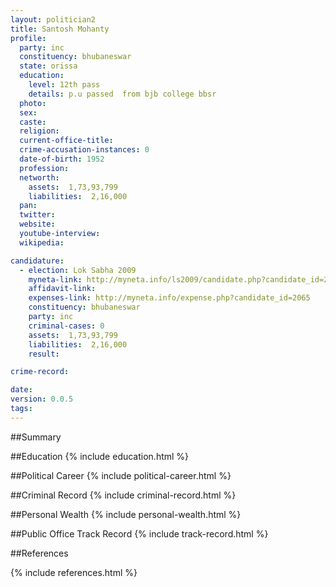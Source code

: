 ```yaml
---
layout: politician2
title: Santosh Mohanty
profile: 
  party: inc
  constituency: bhubaneswar
  state: orissa
  education: 
    level: 12th pass
    details: p.u passed  from bjb college bbsr
  photo: 
  sex: 
  caste: 
  religion: 
  current-office-title: 
  crime-accusation-instances: 0
  date-of-birth: 1952
  profession: 
  networth: 
    assets:  1,73,93,799
    liabilities:  2,16,000
  pan: 
  twitter: 
  website: 
  youtube-interview: 
  wikipedia: 

candidature: 
  - election: Lok Sabha 2009
    myneta-link: http://myneta.info/ls2009/candidate.php?candidate_id=2065
    affidavit-link: 
    expenses-link: http://myneta.info/expense.php?candidate_id=2065
    constituency: bhubaneswar 
    party: inc
    criminal-cases: 0
    assets:  1,73,93,799
    liabilities:  2,16,000
    result:  

crime-record: 

date: 
version: 0.0.5
tags: 
---
```

##Summary


##Education
{% include education.html %}


##Political Career
{% include political-career.html %}


##Criminal Record
{% include criminal-record.html %}


##Personal Wealth
{% include personal-wealth.html %}


##Public Office Track Record
{% include track-record.html %}


##References


{% include references.html %}